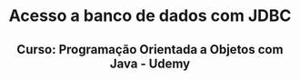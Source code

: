<h1 align="center">Acesso a banco de dados com JDBC </h1>

<h2 align="center">Curso: Programação Orientada a Objetos com Java - Udemy </h2>
